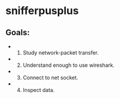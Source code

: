 # **snifferpusplus**

## Goals:
- 1. Study network-packet transfer.
- 2. Understand enough to use wireshark.
- 3. Connect to net socket.
- 4. Inspect data.
